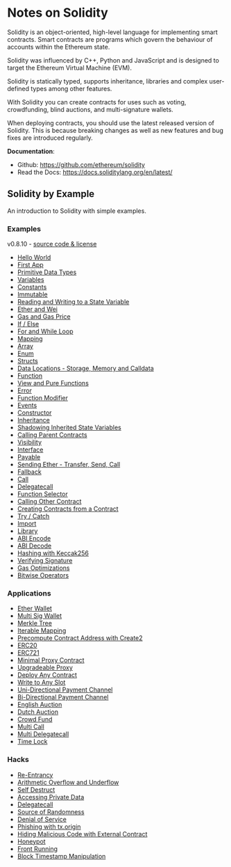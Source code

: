 # Notes on Solidity  
Solidity is an object-oriented, high-level language for implementing smart contracts. Smart contracts are programs which govern the behaviour of accounts within the Ethereum state.  

Solidity was influenced by C++, Python and JavaScript and is designed to target the Ethereum Virtual Machine (EVM).  

Solidity is statically typed, supports inheritance, libraries and complex user-defined types among other features.  

With Solidity you can create contracts for uses such as voting, crowdfunding, blind auctions, and multi-signature wallets.  

When deploying contracts, you should use the latest released version of Solidity. This is because breaking changes as well as new features and bug fixes are introduced regularly.  

**Documentation**:  
* Github: https://github.com/ethereum/solidity
* Read the Docs: https://docs.soliditylang.org/en/latest/


## Solidity by Example  
An introduction to Solidity with simple examples.  

### Examples
v0.8.10 - [source code & license](https://github.com/solidity-by-example/solidity-by-example.github.io)  
* [Hello World](./src/0.8/00_hello-world)
* [First App](./src/0.8/01_first-app)
* [Primitive Data Types](./src/0.8/02_primitives)
* [Variables](./src/0.8/03_variables)
* [Constants](./src/0.8/04_constants)
* [Immutable](./src/0.8/05_immutable)
* [Reading and Writing to a State Variable](./src/0.8/06_state-variables)
* [Ether and Wei](./src/0.8/07_ether-units)
* [Gas and Gas Price](./src/0.8/08_gas)
* [If / Else](./src/0.8/09_if-else)
* [For and While Loop](./src/0.8/10_loop)
* [Mapping](./src/0.8/11_mapping)
* [Array](./src/0.8/12_array)
* [Enum](./src/0.8/13_enum)
* [Structs](./src/0.8/14_structs)
* [Data Locations - Storage, Memory and Calldata](./src/0.8/15_data-locations)
* [Function](./src/0.8/16_function)
* [View and Pure Functions](./src/0.8/17_view-and-pure-functions)
* [Error](./src/0.8/18_error)
* [Function Modifier](./src/0.8/19_function-modifier)
* [Events](./src/0.8/20_events)
* [Constructor](./src/0.8/21_constructor)
* [Inheritance](./src/0.8/22_inheritance)
* [Shadowing Inherited State Variables](./src/0.8/23_shadowing-inherited-state-variables)
* [Calling Parent Contracts](./src/0.8/24_calling-parent-contracts)
* [Visibility](./src/0.8/25_visibility)
* [Interface](./src/0.8/26_interface)
* [Payable](./src/0.8/27_payable)
* [Sending Ether - Transfer, Send, Call](./src/0.8/28_sending-ether)
* [Fallback](./src/0.8/29_fallback)
* [Call](./src/0.8/30_call)
* [Delegatecall](./src/0.8/31_delegatecall)
* [Function Selector](./src/0.8/32_function-selector)
* [Calling Other Contract](./src/0.8/33_calling-other-contract)
* [Creating Contracts from a Contract](./src/0.8/34_new-contract)
* [Try / Catch](./src/0.8/35_try-catch)
* [Import](./src/0.8/36_import)
* [Library](./src/0.8/37_library)
* [ABI Encode](./src/0.8/38_abi-encode)
* [ABI Decode](./src/0.8/39_abi-decode)
* [Hashing with Keccak256](./src/0.8/40_hashing)
* [Verifying Signature](./src/0.8/41_signature)
* [Gas Optimizations](./src/0.8/42_gas)
* [Bitwise Operators](./src/0.8/43_bitwise-operators)

### Applications
* [Ether Wallet](./src/0.8/app/00_ether-wallet)
* [Multi Sig Wallet](./src/0.8/app/01_multi-sig-wallet)
* [Merkle Tree](./src/0.8/app/02_merkle-tree)
* [Iterable Mapping](./src/0.8/app/03_iterable-mapping)
* [Precompute Contract Address with Create2](./src/0.8/app/04_create2)
* [ERC20](./src/0.8/app/05_erc20)
* [ERC721](./src/0.8/app/06_erc721)
* [Minimal Proxy Contract](./src/0.8/app/07_minimal-proxy)
* [Upgradeable Proxy](./src/0.8/app/08_upgradeable-proxy)
* [Deploy Any Contract](./src/0.8/app/09_deploy-any-contract)
* [Write to Any Slot](./src/0.8/app/10_write-to-any-slot)
* [Uni-Directional Payment Channel](./src/0.8/app/11_uni-directional-payment-channel)
* [Bi-Directional Payment Channel](./src/0.8/app/12_bi-directional-payment-channel)
* [English Auction](./src/0.8/app/13_english-auction)
* [Dutch Auction](./src/0.8/app/14_dutch-auction)
* [Crowd Fund](./src/0.8/app/15_crowd-fund)
* [Multi Call](./src/0.8/app/16_multi-call)
* [Multi Delegatecall](./src/0.8/app/17_multi-delegatecall)
* [Time Lock](./src/0.8/app/18_time-lock)

### Hacks
* [Re-Entrancy](./src/0.8/hacks/00_re-entrancy)
* [Arithmetic Overflow and Underflow](./src/0.8/hacks/01_overflow)
* [Self Destruct](./src/0.8/hacks/02_self-destruct)
* [Accessing Private Data](./src/0.8/hacks/03_accessing-private-data)
* [Delegatecall](./src/0.8/hacks/04_delegatecall)
* [Source of Randomness](./src/0.8/hacks/05_randomness)
* [Denial of Service](./src/0.8/hacks/06_denial-of-service)
* [Phishing with tx.origin](./src/0.8/hacks/07_phishing-with-tx-origin)
* [Hiding Malicious Code with External Contract](./src/0.8/hacks/08_hiding-malicious-code-with-external-contract)
* [Honeypot](./src/0.8/hacks/09_honeypot)
* [Front Running](./src/0.8/hacks/10_front-running)
* [Block Timestamp Manipulation](./src/0.8/hacks/11_block-timestamp-manipulation)